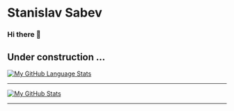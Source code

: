 # Stanislav Sabev
### Hi there 👋

## Under construction ...

[![My GitHub Language Stats](https://github-readme-stats.vercel.app/api/top-langs/?username=stanislavsabev&langs_count=5&theme=tokyonight)]()

---

[![My GitHub Stats](https://github-readme-stats.vercel.app/api/?username=stanislavsabev&count_private=true&theme=tokyonight&showicons=true)]()

---

<!--
**stanislavsabev/stanislavsabev** is a ✨ _special_ ✨ repository because its `README.md` (this file) appears on your GitHub profile.

Here are some ideas to get you started:

- 🔭 I’m currently working on ...
- 🌱 I’m currently learning ...
- 👯 I’m looking to collaborate on ...
- 🤔 I’m looking for help with ...
- 💬 Ask me about ...
- 📫 How to reach me: ...
- 😄 Pronouns: ...
- ⚡ Fun fact: ...
-->
